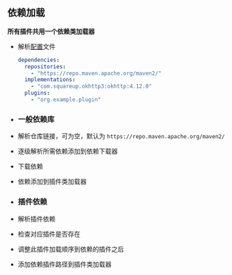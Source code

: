## 依赖加载

**所有插件共用一个依赖类加载器**

- 解析[配置](Config.md)文件
    ```yml
    dependencies:
      repositories:
        - "https://repo.maven.apache.org/maven2/"
      implementations:
        - "com.squareup.okhttp3:okhttp:4.12.0"
      plugins:
        - "org.example.plugin"
    ```

- ### 一般依赖库
- 解析仓库链接，可为空，默认为 `https://repo.maven.apache.org/maven2/`
- 逐级解析所需依赖添加到依赖下载器
- 下载依赖
- 依赖添加到插件类加载器
- ### 插件依赖
- 解析插件依赖
- 检查对应插件是否存在
- 调整此插件加载顺序到依赖的插件之后
- 添加依赖插件路径到插件类加载器